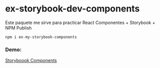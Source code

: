 # ex-storybook-dev-components

Este paquete me sirve para practicar React Componentes + Storybook + NPM Publish

```
npm i ex-my-storybook-components
```

### Demo:
[Storyboook Components](https://edyjoel.github.io/sb-components/?path=/story/example-introduction--page)